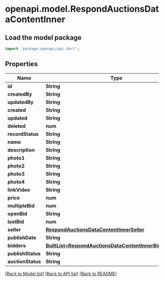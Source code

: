 # openapi.model.RespondAuctionsDataContentInner

## Load the model package
```dart
import 'package:openapi/api.dart';
```

## Properties
Name | Type | Description | Notes
------------ | ------------- | ------------- | -------------
**id** | **String** |  | 
**createdBy** | **String** |  | 
**updatedBy** | **String** |  | 
**created** | **String** |  | 
**updated** | **String** |  | 
**deleted** | **num** |  | 
**recordStatus** | **String** |  | 
**name** | **String** |  | 
**description** | **String** |  | 
**photo1** | **String** |  | 
**photo2** | **String** |  | 
**photo3** | **String** |  | 
**photo4** | **String** |  | 
**linkVideo** | **String** |  | 
**price** | **num** |  | 
**multipleBid** | **num** |  | 
**openBid** | **String** |  | 
**lastBid** | **num** |  | 
**seller** | [**RespondAuctionsDataContentInnerSeller**](RespondAuctionsDataContentInnerSeller.md) |  | 
**publishDate** | **String** |  | 
**bidders** | [**BuiltList&lt;RespondAuctionsDataContentInnerBiddersInner&gt;**](RespondAuctionsDataContentInnerBiddersInner.md) |  | 
**publishStatus** | **String** |  | 
**auctionStatus** | **String** |  | 

[[Back to Model list]](../README.md#documentation-for-models) [[Back to API list]](../README.md#documentation-for-api-endpoints) [[Back to README]](../README.md)



